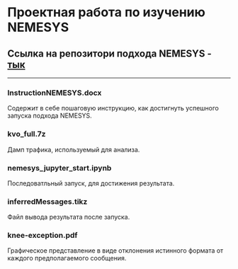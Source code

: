 # Проектная работа по изучению NEMESYS

## Ссылка на репозитори подхода NEMESYS - [тык](https://github.com/vs-uulm/nemesys)

---

### InstructionNEMESYS.docx
Содержит в себе пошаговую инструкцию, как достигнуть успешного запуска подхода NEMESYS.

### kvo_full.7z
Дамп трафика, используемый для анализа.

### nemesys_jupyter_start.ipynb
Последоватльный запуск, для достижения результата.

### inferredMessages.tikz
Файл вывода результата после запуска.

### knee-exception.pdf
Графическое представление в виде отклонения истинного формата от каждого предполагаемого сообщения.
